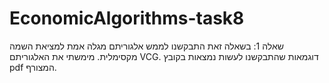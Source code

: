 # EconomicAlgorithms-task8
שאלה 1:
בשאלה זאת התבקשנו לממש אלגוריתם מגלה אמת למציאת השמה מקסימלית.
מימשתי את האלגוריתם VCG.
דוגמאות שהתבקשנו לעשות נמצאות בקובץ pdf המצורף.
